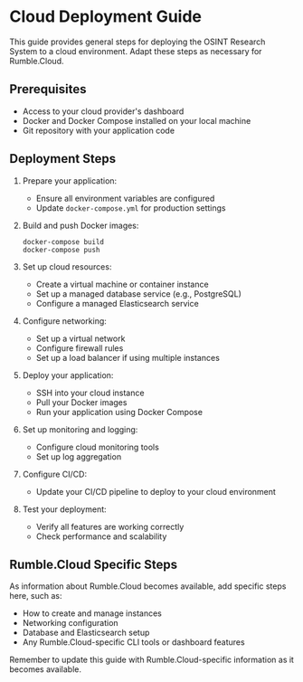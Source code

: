# Cloud Deployment Guide

This guide provides general steps for deploying the OSINT Research System to a cloud environment. Adapt these steps as necessary for Rumble.Cloud.

## Prerequisites

- Access to your cloud provider's dashboard
- Docker and Docker Compose installed on your local machine
- Git repository with your application code

## Deployment Steps

1. Prepare your application:
   - Ensure all environment variables are configured
   - Update `docker-compose.yml` for production settings

2. Build and push Docker images:
   ```
   docker-compose build
   docker-compose push
   ```

3. Set up cloud resources:
   - Create a virtual machine or container instance
   - Set up a managed database service (e.g., PostgreSQL)
   - Configure a managed Elasticsearch service

4. Configure networking:
   - Set up a virtual network
   - Configure firewall rules
   - Set up a load balancer if using multiple instances

5. Deploy your application:
   - SSH into your cloud instance
   - Pull your Docker images
   - Run your application using Docker Compose

6. Set up monitoring and logging:
   - Configure cloud monitoring tools
   - Set up log aggregation

7. Configure CI/CD:
   - Update your CI/CD pipeline to deploy to your cloud environment

8. Test your deployment:
   - Verify all features are working correctly
   - Check performance and scalability

## Rumble.Cloud Specific Steps

As information about Rumble.Cloud becomes available, add specific steps here, such as:
- How to create and manage instances
- Networking configuration
- Database and Elasticsearch setup
- Any Rumble.Cloud-specific CLI tools or dashboard features

Remember to update this guide with Rumble.Cloud-specific information as it becomes available.
